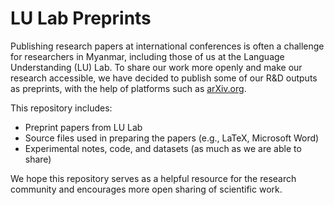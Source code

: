 # LU Lab Preprints

Publishing research papers at international conferences is often a challenge for researchers in Myanmar, including those of us at the Language Understanding (LU) Lab. To share our work more openly and make our research accessible, we have decided to publish some of our R&D outputs as preprints, with the help of platforms such as [arXiv.org](https://arxiv.org).

This repository includes:

- Preprint papers from LU Lab
- Source files used in preparing the papers (e.g., LaTeX, Microsoft Word)
- Experimental notes, code, and datasets (as much as we are able to share)

We hope this repository serves as a helpful resource for the research community and encourages more open sharing of scientific work.

